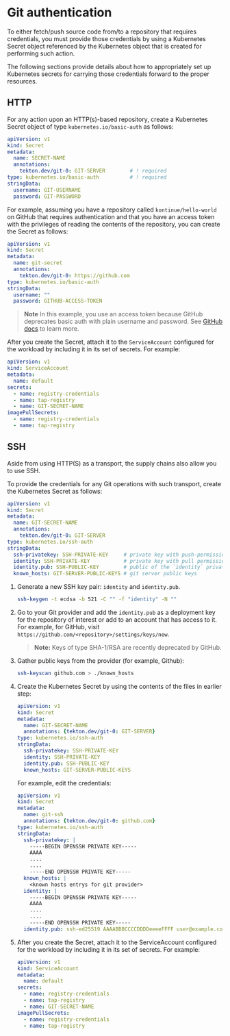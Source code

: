 # Git authentication

To either fetch/push source code from/to a repository that requires
credentials, you must provide those credentials by using a Kubernetes Secret 
object referenced by the Kubernetes object that is created for performing such 
action.

The following sections provide details about how to appropriately set up 
Kubernetes secrets for carrying those credentials forward to the proper resources.


## <a id="http"></a>HTTP

For any action upon an HTTP(s)-based repository, create a Kubernetes Secret
object of type `kubernetes.io/basic-auth` as follows:

```yaml
apiVersion: v1
kind: Secret
metadata:
  name: SECRET-NAME
  annotations:
    tekton.dev/git-0: GIT-SERVER        # ! required
type: kubernetes.io/basic-auth          # ! required
stringData:
  username: GIT-USERNAME
  password: GIT-PASSWORD
```

For example, assuming you have a repository called `kontinue/hello-world` on
GitHub that requires authentication and that you have an access token with the
privileges of reading the contents of the repository, you can create the Secret
as follows:

```yaml
apiVersion: v1
kind: Secret
metadata:
  name: git-secret
  annotations:
    tekton.dev/git-0: https://github.com
type: kubernetes.io/basic-auth
stringData:
  username: ""
  password: GITHUB-ACCESS-TOKEN
```

>**Note** In this example, you use an access token because GitHub deprecates 
basic auth with plain username and password. 
See [GitHub docs](https://docs.github.com/en/authentication/keeping-your-account-and-data-secure/creating-a-personal-access-token) 
to learn more.

After you create the Secret, attach it to the `ServiceAccount` configured for the
workload by including it in its set of secrets. For example:

```yaml
apiVersion: v1
kind: ServiceAccount
metadata:
  name: default
secrets:
  - name: registry-credentials
  - name: tap-registry
  - name: GIT-SECRET-NAME
imagePullSecrets:
  - name: registry-credentials
  - name: tap-registry
```

## <a id="ssh"></a>SSH

Aside from using HTTP(S) as a transport, the supply chains also allow you to
use SSH.

To provide the credentials for any Git operations with such transport,
create the Kubernetes Secret as follows:

```yaml
apiVersion: v1
kind: Secret
metadata:
  name: GIT-SECRET-NAME
  annotations:
    tekton.dev/git-0: GIT-SERVER
type: kubernetes.io/ssh-auth
stringData:
  ssh-privatekey: SSH-PRIVATE-KEY     # private key with push-permissions
  identity: SSH-PRIVATE-KEY           # private key with pull permissions
  identity.pub: SSH-PUBLIC-KEY        # public of the `identity` private key
  known_hosts: GIT-SERVER-PUBLIC-KEYS # git server public keys
```

1. Generate a new SSH key pair: `identity` and `identity.pub`.

    ```bash
    ssh-keygen -t ecdsa -b 521 -C "" -f "identity" -N ""
    ```

1. Go to your Git provider and add the `identity.pub` as a deployment key for 
the repository of interest or add to an account that has access to it. 
For example, for GitHub, 
visit `https://github.com/<repository>/settings/keys/new`.

    >**Note:** Keys of type SHA-1/RSA are recently deprecated by GitHub.

1. Gather public keys from the provider (for example, Github):

    ```bash
    ssh-keyscan github.com > ./known_hosts
    ```

1. Create the Kubernetes Secret by using the contents of the files in earlier step:

    ```yaml
    apiVersion: v1
    kind: Secret
    metadata:
      name: GIT-SECRET-NAME
      annotations: {tekton.dev/git-0: GIT-SERVER}
    type: kubernetes.io/ssh-auth
    stringData:
      ssh-privatekey: SSH-PRIVATE-KEY
      identity: SSH-PRIVATE-KEY
      identity.pub: SSH-PUBLIC-KEY
      known_hosts: GIT-SERVER-PUBLIC-KEYS
    ```

    For example, edit the credentials:


    ```yaml
    apiVersion: v1
    kind: Secret
    metadata:
      name: git-ssh
      annotations: {tekton.dev/git-0: github.com}
    type: kubernetes.io/ssh-auth
    stringData:
      ssh-privatekey: |
        -----BEGIN OPENSSH PRIVATE KEY-----
        AAAA
        ....
        ....
        -----END OPENSSH PRIVATE KEY-----
      known_hosts: |
        <known hosts entrys for git provider>
      identity: |
        -----BEGIN OPENSSH PRIVATE KEY-----
        AAAA
        ....
        ....
        -----END OPENSSH PRIVATE KEY-----
      identity.pub: ssh-ed25519 AAAABBBCCCCDDDDeeeeFFFF user@example.com
    ```

1. After you create the Secret, attach it to the ServiceAccount configured for the
workload by including it in its set of secrets. For example:

    ```yaml
    apiVersion: v1
    kind: ServiceAccount
    metadata:
      name: default
    secrets:
      - name: registry-credentials
      - name: tap-registry
      - name: GIT-SECRET-NAME
    imagePullSecrets:
      - name: registry-credentials
      - name: tap-registry
    ```
